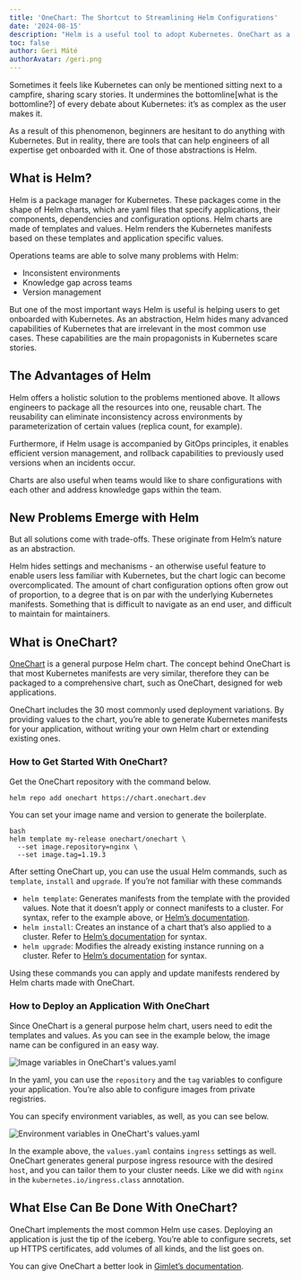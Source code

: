 ```yaml
---
title: 'OneChart: The Shortcut to Streamlining Helm Configurations'
date: '2024-08-15'
description: "Helm is a useful tool to adopt Kubernetes. OneChart as a general purpose Helm chart makes the process even simpler."
toc: false
author: Geri Máté
authorAvatar: /geri.png
---
```


Sometimes it feels like Kubernetes can only be mentioned sitting next to a campfire, sharing scary stories. It undermines the bottomline[what is the bottomline?] of every debate about Kubernetes: it’s as complex as the user makes it.

As a result of this phenomenon, beginners are hesitant to do anything with Kubernetes. But in reality, there are tools that can help engineers of all expertise get onboarded with it. One of those abstractions is Helm.

## What is Helm?

Helm is a package manager for Kubernetes. These packages come in the shape of Helm charts, which are yaml files that specify applications, their components, dependencies and configuration options. Helm charts are made of templates and values. Helm renders the Kubernetes manifests based on these templates and application specific values.

Operations teams are able to solve many problems with Helm:
- Inconsistent environments
- Knowledge gap across teams
- Version management

But one of the most important ways Helm is useful is helping users to get onboarded with Kubernetes. As an abstraction, Helm hides many advanced capabilities of Kubernetes that are irrelevant in the most common use cases. These capabilities are the main propagonists in Kubernetes scare stories.

## The Advantages of Helm

Helm offers a holistic solution to the problems mentioned above. It allows engineers to package all the resources into one, reusable chart. The reusability can eliminate inconsistency across environments by parameterization of certain values (replica count, for example).

Furthermore, if Helm usage is accompanied by GitOps principles, it enables efficient version management, and rollback capabilities to previously used versions when an incidents occur.

Charts are also useful when teams would like to share configurations with each other and address knowledge gaps within the team.

## New Problems Emerge with Helm

But all solutions come with trade-offs. These originate from Helm’s nature as an abstraction.

Helm hides settings and mechanisms - an otherwise useful feature to enable users less familiar with Kubernetes, but the chart logic can become overcomplicated. The amount of chart configuration options often grow out of proportion, to a degree that is on par with the underlying Kubernetes manifests. Something that is difficult to navigate as an end user, and difficult to maintain for maintainers.

## What is OneChart?

[OneChart](https://github.com/gimlet-io/onechart) is a general purpose Helm chart. The concept behind OneChart is that most Kubernetes manifests are very similar, therefore they can be packaged to a comprehensive chart, such as OneChart, designed for web applications.

OneChart includes the 30 most commonly used deployment variations. By providing values to the chart, you’re able to generate Kubernetes manifests for your application, without writing your own Helm chart or extending existing ones.

### How to Get Started With OneChart?

Get the OneChart repository with the command below.

```bash
helm repo add onechart https://chart.onechart.dev
```

You can set your image name and version to generate the boilerplate.

```
bash
helm template my-release onechart/onechart \
  --set image.repository=nginx \
  --set image.tag=1.19.3
```

After setting OneChart up, you can use the usual Helm commands, such as `template`, `install` and `upgrade`. If you’re not familiar with these commands

- `helm template`: Generates manifests from the template with the provided values. Note that it doesn’t apply or connect manifests to a cluster. For syntax, refer to the example above, or [Helm’s documentation](https://helm.sh/docs/helm/helm_template/).
- `helm install`: Creates an instance of a chart that’s also applied to a cluster. Refer to [Helm’s documentation](https://helm.sh/docs/helm/helm_install/) for syntax.
- `helm upgrade`: Modifies the already existing instance running on a cluster. Refer to [Helm’s documentation](https://helm.sh/docs/helm/helm_upgrade/) for syntax.

Using these commands you can apply and update manifests rendered by Helm charts made with OneChart.

### How to Deploy an Application With OneChart

Since OneChart is a general purpose helm chart, users need to edit the templates and values. As you can see in the example below, the image name can be configured in an easy way.

![Image variables in OneChart's values.yaml](/onechart-values-yaml-image-variables.png)

In the yaml, you can use the `repository` and the `tag` variables to configure your application. You’re also able to configure images from private registries.

You can specify environment variables, as well, as you can see below.

![Environment variables in OneChart's values.yaml](/onechart-values-yaml-env-variables.png)

In the example above, the `values.yaml` contains `ingress` settings as well. OneChart generates general purpose ingress resource with the desired `host`, and you can tailor them to your cluster needs. Like we did with `nginx` in the `kubernetes.io/ingress.class` annotation.

## What Else Can Be Done With OneChart?

OneChart implements the most common Helm use cases. Deploying an application is just the tip of the iceberg. You’re able to configure secrets, set up HTTPS certificates, add volumes of all kinds, and the list goes on.

You can give OneChart a better look in [Gimlet’s documentation](https://gimlet.io/docs/reference/onechart-reference).

